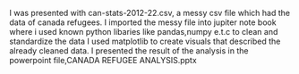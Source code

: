 I was presented with can-stats-2012-22.csv, a messy csv file which had the data of canada refugees.
I imported the messy file into jupiter note book where i used known python libaries like pandas,numpy e.t.c to clean and standardize the data 
I used matplotlib to create visuals that described the already cleaned data.
I presented the result of the analysis in the powerpoint file,CANADA REFUGEE ANALYSIS.pptx
